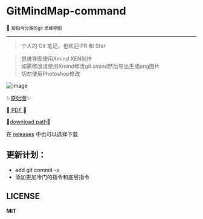 # GitMindMap-command

:blue_book: <small> 按指令分类的git 思维导图</small>

---

> 个人的 Git 笔记，也欢迎 PR 和 Star

> 思维导图使用Xmind XEN制作  
> 如需修改请使用Xmind修改git.xmind然后导出生成png图片  
> 切勿使用Photoshop修改

![image](https://github.com/Kuri-su/GitMindMap-command/blob/master/Git_V2.16.2.png "showPNG")   

:sparkles:[原始图](https://raw.githubusercontent.com/Kuri-su/GitMindMap-command/master/Git_V2.16.2.png "pic" ):sparkles:

:crystal_ball:[ PDF ](https://github.com/Kuri-su/GitMindMap-command/blob/master/Git_V2.16.2.pdf "pdf" ):crystal_ball:

:gift:[download path](https://github.com/Kuri-su/GitMindMap-command/archive/0.1.zip "download path" ):gift:

在 [releases](https://github.com/Kuri-su/GitMindMap-command/releases) 中也可以选择下载

## 更新计划：

* add git commit -v
* 添加更加冷门的指令和底层指令

## LICENSE

**MIT**
